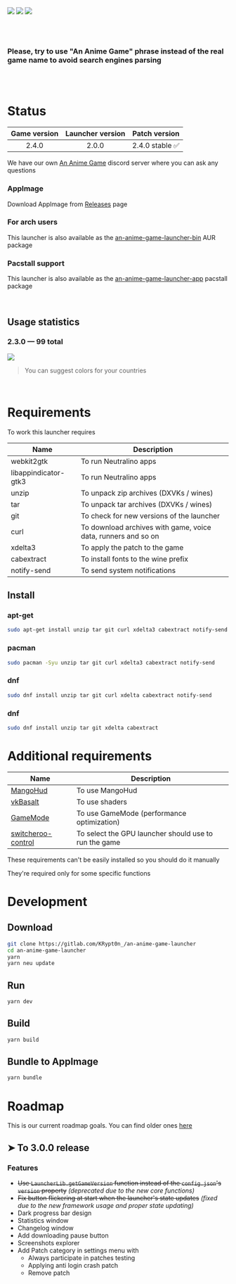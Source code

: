 <img src="repository/pics/logo.jpg">

<img src="repository/pics/launcher-main.png">

<img src="repository/pics/launcher-settings.png">

<br><br>

### Please, try to use "An Anime Game" phrase instead of the real game name to avoid search engines parsing

<br><br>

# Status

| Game version | Launcher version | Patch version |
| :---: | :---: | :---: |
| 2.4.0 | 2.0.0 | 2.4.0 stable ✅ |

We have our own [An Anime Game](https://discord.gg/ck37X6UWBp) discord server where you can ask any questions

### AppImage

Download AppImage from [Releases](https://gitlab.com/KRypt0n_/an-anime-game-launcher/-/releases) page

### For arch users

This launcher is also available as the [an-anime-game-launcher-bin](https://aur.archlinux.org/packages/an-anime-game-launcher-bin) AUR package

### Pacstall support

This launcher is also available as the [an-anime-game-launcher-app](https://gitlab.com/KRypt0n_/anime-game-launcher-pacstall) pacstall package

<br>

## Usage statistics

### 2.3.0 — 99 total

<img src="repository/pics/stats/2.3.0.png">

> You can suggest colors for your countries

<br>

# Requirements

To work this launcher requires

| Name | Description |
| --- | --- |
| webkit2gtk | To run Neutralino apps |
| libappindicator-gtk3 | To run Neutralino apps |
| unzip | To unpack zip archives (DXVKs / wines) |
| tar | To unpack tar archives (DXVKs / wines) |
| git | To check for new versions of the launcher |
| curl | To download archives with game, voice data, runners and so on |
| xdelta3 | To apply the patch to the game |
| cabextract | To install fonts to the wine prefix |
| notify-send | To send system notifications |

## Install

### apt-get

```sh
sudo apt-get install unzip tar git curl xdelta3 cabextract notify-send
```

### pacman

```sh
sudo pacman -Syu unzip tar git curl xdelta3 cabextract notify-send
```

### dnf

```sh
sudo dnf install unzip tar git curl xdelta cabextract notify-send
```

### dnf
```sh
sudo dnf install unzip tar git xdelta cabextract
```

# Additional requirements

| Name | Description |
| --- | --- |
| [MangoHud](https://github.com/flightlessmango/MangoHud) | To use MangoHud |
| [vkBasalt](https://github.com/DadSchoorse/vkBasalt) | To use shaders |
| [GameMode](https://github.com/FeralInteractive/gamemode) | To use GameMode (performance optimization) |
| [switcheroo-control](https://gitlab.freedesktop.org/hadess/switcheroo-control/) | To select the GPU launcher should use to run the game |

These requirements can't be easily installed so you should do it manually

They're required only for some specific functions

# Development

## Download

```sh
git clone https://gitlab.com/KRypt0n_/an-anime-game-launcher
cd an-anime-game-launcher
yarn
yarn neu update
```

## Run

```sh
yarn dev
```

## Build

```sh
yarn build
```

## Bundle to AppImage

```sh
yarn bundle
```

# Roadmap

This is our current roadmap goals. You can find older ones [here](ROADMAP.md)

## ➤ To 3.0.0 release

### Features

* <s>Use `LauncherLib.getGameVersion` function instead of the `config.json`'s `version` property</s> *(deprecated due to the new core functions)*
* <s>Fix button flickering at start when the launcher's state updates</s> *(fixed due to the new framework usage and proper state updating)*
* Dark progress bar design
* Statistics window
* Changelog window
* Add downloading pause button
* Screenshots explorer
* Add Patch category in settings menu with
  - Always participate in patches testing
  - Applying anti login crash patch
  - Remove patch
